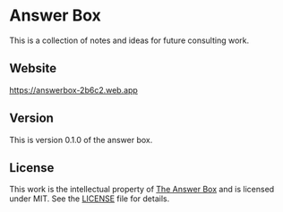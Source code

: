 # Answer Box 

This is a collection of notes and ideas for future consulting work.

## Website

https://answerbox-2b6c2.web.app

## Version

This is version 0.1.0 of the answer box.

## License

This work is the intellectual property of [The Answer Box](https://answerbox-2b6c2.web.app) and is licensed under MIT. See the [LICENSE](LICENSE) file for details.

